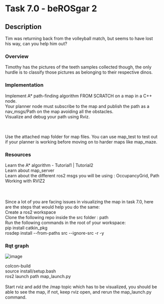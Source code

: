# Task 7.0 -  beROSgar 2

## Description
Tim was returning back from the volleyball match, but seems to have lost his way, can you help him out?

### Overview
Timothy has the pictures of the teeth samples collected though, the only hurdle is to  classify those pictures as belonging to their respective dinos.


### Implementation
Implement A* path-finding algorithm FROM SCRATCH on a map in a C++ node.<br>
Your planner node must subscribe to the map and publish the path as a nav_msgs/Path on the map avoiding all the obstacles.<br>
Visualize and debug your path using Rviz.<br>
<br>
<br>

Use the attached map folder for map files. You can use map_test to test out if your planner is working before moving on to harder maps like map_maze.<br>

### Resources
Learn the A* algorithm - Tutorial1 | Tutorial2<br>
Learn about map_server<br>
Learn about the different ros2 msgs you will be using : OccupancyGrid, Path<br>
Working with RVIZ2<br>
<br><br><br>
Since a lot of you are facing issues in visualizing the map in task 7.0, here are the steps that would help you do the same:<br>
Create a ros2 workspace<br>
Clone the following repo inside the src folder : path<br>
Run the following commands in the root of your workspace:<br>
pip install catkin_pkg<br>
rosdep install --from-paths src --ignore-src -r -y<br>



### Rqt graph
![image](https://github.com/user-attachments/assets/71495329-fe4b-4df2-bfb5-8c0b916ee024)

colcon-build<br>
source install/setup.bash<br>
ros2 launch path map_launch.py<br>
<br>
Start rviz and add the /map topic which has to be visualized, you should be able to see the map, if not, keep rviz open, and rerun the map_launch.py command.<br>
